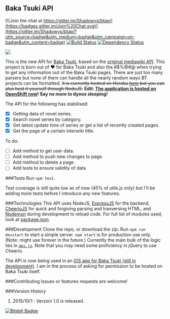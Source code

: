 ## Baka Tsuki API

[![Join the chat at https://gitter.im/Shadowys/btapi](https://badges.gitter.im/Join%20Chat.svg)](https://gitter.im/Shadowys/btapi?utm_source=badge&utm_medium=badge&utm_campaign=pr-badge&utm_content=badge)
[![Build Status](https://travis-ci.org/Shadowys/btapi.png?branch=master)](https://travis-ci.org/Shadowys/btapi)
[![Dependency Status](https://www.versioneye.com/user/projects/56259c7736d0ab0019000c4c/badge.svg?style=flat)](https://www.versioneye.com/user/projects/56259c7736d0ab0019000c4c)

[![](https://www.baka-tsuki.org/blog/wp-content/uploads/2012/04/logo.gif)](https://www.baka-tsuki.org/project/index.php?title=Main_Page)

This is the new API for [Baka Tsuki](https://www.baka-tsuki.org/project/index.php?title=Main_Page), based on the [original mediawiki API](https://www.baka-tsuki.org/project/api.php). 
This project is born out of :heart: for Baka Tsuki and also the #$%@#@ when trying to get any information out of the Baka Tsuki pages. There are just too many parsers but none of them can handle all the nearly random ways BT projects can be formatted.
~~It is currently hosted on Heroku [here](https://baka-tsuki-api.herokuapp.com/) but you can also host it yourself through NodeJS.~~
**Edit: [The application is hosted on OpenShift now](http://btapi-shadowys.rhcloud.com/)! Say no more to dynos sleeping!**

The API for the following has stabilised:
- [X] Getting data of novel series.
- [X] Search novel series by category.
- [X] Get latest update time of series or get a list of recently created pages.
- [X] Get the page of a certain interwiki title.

To do:
- [ ] Add method to get user data.
- [ ] Add method to push new changes to page.
- [ ] Add method to delete a page.
- [ ] Add tests to ensure validity of data

###Tests
Run `npm test`. 

Test coverage is still quite low as of now (45% of utils.js only) but I'll be adding more tests before I introduce any new features.

###Technologies
This API uses NodeJS, [ExpressJS](http://expressjs.com/) for the backend, [CheerioJS](http://cheeriojs.github.io/cheerio/) for quick and forgiving parsing and tranversing HTML, and [Nodemon](http://nodemon.io/) during development to reload code.
For full list of modules used, look at [package.json](https://github.com/Shadowys/btapi/blob/master/package.json).

###Development
Clone the repo, or download the zip. Run `npm run devstart` to start a simple server.
`npm start` is for production use only. (Note: might use forever in the future.)
Currently the main bulk of the logic lies in [`api.js`](https://github.com/Shadowys/btapi/blob/master/routes/api.js). 
Note that you may need some proficiency in jQuery to use Cheerio.

The API is now being used in an [iOS app for Baka Tsuki (still in development)](https://github.com/AzSiAz/LN-Reader). I am in the process of asking for permission to be hosted on Baka Tsuki itself.

###Contributing
Issues or features requests are welcome!

###Version History

1. 2015/10/1 : Version 1.0 is released.

[![Bitdeli Badge](https://d2weczhvl823v0.cloudfront.net/Shadowys/btapi/trend.png)](https://bitdeli.com/free "Bitdeli Badge")


